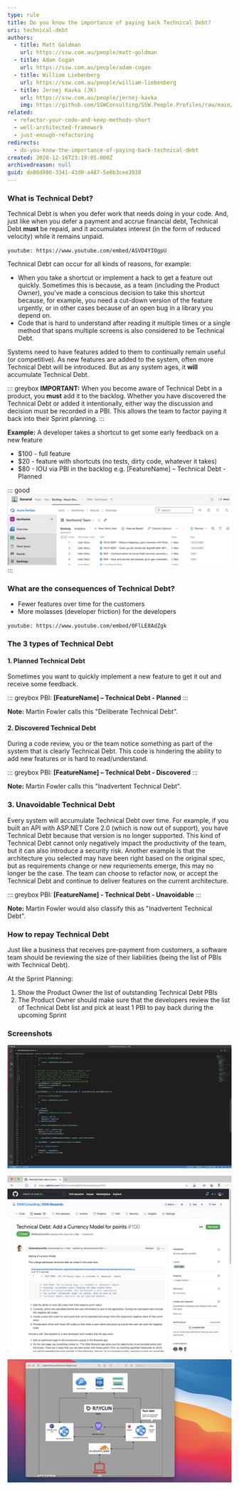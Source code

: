 ```yaml
---
type: rule
title: Do you know the importance of paying back Technical Debt?
uri: technical-debt
authors:
  - title: Matt Goldman
    url: https://ssw.com.au/people/matt-goldman
  - title: Adam Cogan
    url: https://ssw.com.au/people/adam-cogan
  - title: William Liebenberg
    url: https://ssw.com.au/people/william-liebenberg
  - title: Jernej Kavka (JK)
    url: https://ssw.com.au/people/jernej-kavka
    img: https://github.com/SSWConsulting/SSW.People.Profiles/raw/main/Jernej-Kavka/Images/Jernej-Kavka-Profile.jpg
related:
  - refactor-your-code-and-keep-methods-short
  - well-architected-framework
  - just-enough-refactoring
redirects:
  - do-you-know-the-importance-of-paying-back-technical-debt
created: 2020-12-16T23:19:05.000Z
archivedreason: null
guid: de86d886-3341-43d0-a487-5e8b3cee3938
---
```

### What is Technical Debt?

Technical Debt is when you defer work that needs doing in your code. And, just like when you defer a payment and accrue financial debt, Technical Debt **must** be repaid, and it accumulates interest (in the form of reduced velocity) while it remains unpaid.

`youtube: https://www.youtube.com/embed/ASVD4YIOgpU`

<!--endintro-->

Technical Debt can occur for all kinds of reasons, for example:

* When you take a shortcut or implement a hack to get a feature out quickly. Sometimes this is because, as a team (including the Product Owner), you've made a conscious decision to take this shortcut because, for example, you need a cut-down version of the feature urgently, or in other cases because of an open bug in a library you depend on.
* Code that is hard to understand after reading it multiple times or a single method that spans multiple screens is also considered to be Technical Debt.

Systems need to have features added to them to continually remain useful (or competitive). As new features are added to the system, often more Technical Debt will be introduced. But as any system ages, it **will** accumulate Technical Debt.

::: greybox
**IMPORTANT:** When you become aware of Technical Debt in a product, you **must** add it to the backlog. Whether you have discovered the Technical Debt or added it intentionally, either way the discussion and decision must be recorded in a PBI. This allows the team to factor paying it back into their Sprint planning.
:::

**Example:** A developer takes a shortcut to get some early feedback on a new feature

* $100 - full feature
* $20 - feature with shortcuts (no tests, dirty code, whatever it takes)
* $80 - IOU via PBI in the backlog e.g. \[FeatureName] – Technical Debt - Planned

::: good
![Figure: Good example - Technical Debt is very visible to the Product Owner](waf-tech-debt-backlog-northwind_1710232021944.png)
:::

### What are the consequences of Technical Debt?

* Fewer features over time for the customers
* More molasses (developer friction) for the developers

`youtube: https://www.youtube.com/embed/0FlLE8AdZgk`

### The 3 types of Technical Debt

#### 1. Planned Technical Debt

Sometimes you want to quickly implement a new feature to get it out and receive some feedback.

::: greybox
PBI: **\[FeatureName] – Technical Debt - Planned**
:::

**Note:** Martin Fowler calls this "Deliberate Technical Debt".

#### 2. Discovered Technical Debt

During a code review, you or the team notice something as part of the system that is clearly Technical Debt. This code is hindering the ability to add new features or is hard to read/understand.

::: greybox
PBI: **\[FeatureName] – Technical Debt - Discovered**
:::

**Note:** Martin Fowler calls this "Inadvertent Technical Debt".

### 3. Unavoidable Technical Debt

Every system will accumulate Technical Debt over time. For example, if you built an API with ASP.NET Core 2.0 (which is now out of support), you have Technical Debt because that version is no longer supported. This kind of Technical Debt cannot only negatively impact the productivity of the team, but it can also introduce a security risk. Another example is that the architecture you selected may have been right based on the original spec, but as requirements change or new requriements emerge, this may no longer be the case. The team can choose to refactor now, or accept the Technical Debt and continue to deliver features on the current architecture.

::: greybox
PBI: **\[FeatureName] - Technical Debt - Unavoidable**
:::

**Note:** Martin Fowler would also classify this as "Inadvertent Technical Debt".

### How to repay Technical Debt

Just like a business that receives pre-payment from customers, a software team should be reviewing the size of their liabilities (being the list of PBIs with Technical Debt).

At the Sprint Planning:

1. Show the Product Owner the list of outstanding Technical Debt PBIs
2. The Product Owner should make sure that the developers review the list of Technical Debt list and pick at least 1 PBI to pay back during the upcoming Sprint

### Screenshots

![Figure: Screenshot of code with Technical Debt comment and link to GitHub issue](techdebt-github.png)

![Figure: Screenshot of Technical Debt on backlog](techdebt-backlog.png)

![Figure: SugarLearning architecture diagram](techdebt-architecture.png)
